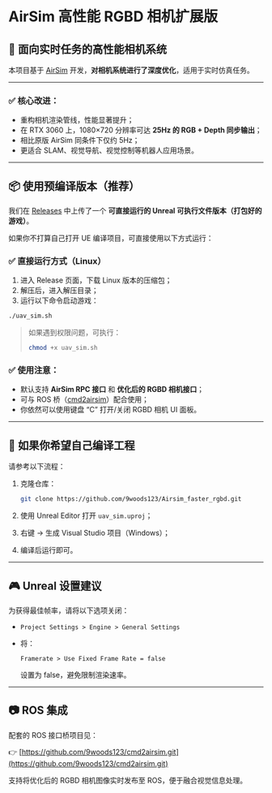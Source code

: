

# AirSim 高性能 RGBD 相机扩展版

## 🚀 面向实时任务的高性能相机系统

本项目基于 [AirSim](https://github.com/microsoft/AirSim) 开发，**对相机系统进行了深度优化**，适用于实时仿真任务。

---

### ✅ 核心改进：

- 重构相机渲染管线，性能显著提升；
- 在 RTX 3060 上，1080×720 分辨率可达 **25Hz 的 RGB + Depth 同步输出**；
- 相比原版 AirSim 同条件下仅约 5Hz；
- 更适合 SLAM、视觉导航、视觉控制等机器人应用场景。

---

## 📦 使用预编译版本（推荐）

我们在 [Releases](https://github.com/9woods123/Airsim_faster_rgbd/releases) 中上传了一个 **可直接运行的 Unreal 可执行文件版本（打包好的游戏）**。

如果你不打算自己打开 UE 编译项目，可直接使用以下方式运行：

### ✅ 直接运行方式（Linux）

1. 进入 Release 页面，下载 Linux 版本的压缩包；
2. 解压后，进入解压目录；
3. 运行以下命令启动游戏：

```bash
./uav_sim.sh
```

> 如果遇到权限问题，可执行：
>
> ```bash
> chmod +x uav_sim.sh
> ```

### ✅ 使用注意：

- 默认支持 **AirSim RPC 接口** 和 **优化后的 RGBD 相机接口**；
- 可与 ROS 桥（[cmd2airsim](https://github.com/9woods123/cmd2airsim.git)）配合使用；
- 你依然可以使用键盘 “C” 打开/关闭 RGBD 相机 UI 面板。

---

## 🔧 如果你希望自己编译工程

请参考以下流程：

1. 克隆仓库：

   ```bash
   git clone https://github.com/9woods123/Airsim_faster_rgbd.git
   ```

2. 使用 Unreal Editor 打开 `uav_sim.uproj`；
3. 右键 → 生成 Visual Studio 项目（Windows）；
4. 编译后运行即可。

---

## 🎮 Unreal 设置建议

为获得最佳帧率，请将以下选项关闭：

- `Project Settings > Engine > General Settings`
- 将：

  ```text
  Framerate > Use Fixed Frame Rate = false
  ```

  设置为 false，避免限制渲染速率。

---

## 📷 ROS 集成

配套的 ROS 接口桥项目见：

👉 [https://github.com/9woods123/cmd2airsim.git](https://github.com/9woods123/cmd2airsim.git)

支持将优化后的 RGBD 相机图像实时发布至 ROS，便于融合视觉信息处理。

